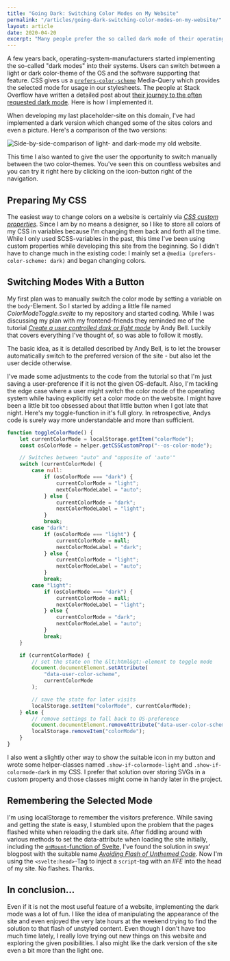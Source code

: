 ```yaml
---
title: "Going Dark: Switching Color Modes on My Website"
permalink: "/articles/going-dark-switching-color-modes-on-my-website/"
layout: article
date: 2020-04-20
excerpt: "Many people prefer the so called dark mode of their operating system. My website now also comes with a dark version. It is automatically shown if you are in dark mode, but you can also toggle it by button."
---
```


A few years back, operating-system-manufacturers started implementing the so-called "dark modes" into their systems. Users can switch between a light or dark color-theme of the OS and the software supporting that feature. CSS gives us a <code><a href="https://developer.mozilla.org/en-US/docs/Web/CSS/@media/prefers-color-scheme">prefers-color-scheme</a></code> Media-Query which provides the selected mode for usage in our stylesheets. The people at Stack Overflow have written a detailed post about <a href="https://stackoverflow.blog/2020/03/31/building-dark-mode-on-stack-overflow/">their journey to the often requested dark mode</a>. Here is how I implemented it.

When developing my last placeholder-site on this domain, I've had implemented a dark version which changed some of the sites colors and even a picture. Here's a comparison of the two versions:

![Side-by-side-comparison of light- and dark-mode my old website.](/articles/04-going-dark-switching-color-modes-on-my-website/martinschneiderme-old.png)

This time I also wanted to give the user the opportunity to switch manually between the two color-themes. You've seen this on countless websites and you can try it right here by clicking on the icon-button right of the navigation.

## Preparing My CSS

The easiest way to change colors on a website is certainly via <em><a href="https://developer.mozilla.org/en-US/docs/Web/CSS/--*">CSS custom properties</a></em>. Since I am by no means a designer, so I like to store all colors of my CSS in variables because I'm changing them back and forth all the time. While I only used SCSS-variables in the past, this time I've been using custom properties while developing this site from the beginning. So I didn't have to change much in the existing code: I mainly set a <code>@media (prefers-color-scheme: dark)</code> and began changing colors.

## Switching Modes With a Button

My first plan was to manually switch the color mode by setting a variable on the <code>body</code>-Element. So I started by adding a little file named <em>ColorModeToggle.svelte</em> to my repository and started coding. While I was discussing my plan with my frontend-friends they reminded me of the tutorial <em><a href="https://hankchizljaw.com/wrote/create-a-user-controlled-dark-or-light-mode/">Create a user controlled dark or light mode</a></em> by Andy Bell. Luckily that covers everything I've thought of, so was able to follow it mostly.

The basic idea, as it is detailed described by Andy Bell, is to let the browser automatically switch to the preferred version of the site - but also let the user decide otherwise.

I've made some adjustments to the code from the tutorial so that I'm just saving a user-preference if it is not the given OS-default. Also, I'm tackling the edge case where a user might switch the color mode of the operating system while having explicitly set a color mode on the website. I might have been a little bit too obsessed about that little button when I got late that night. Here's my toggle-function in it's full glory. In retrospective, Andys code is surely way more understandable and more than sufficient.

```js
function toggleColorMode() {
    let currentColorMode = localStorage.getItem("colorMode");
    const osColorMode = helper.getCSSCustomProp("--os-color-mode");

    // Switches between "auto" and "opposite of 'auto'"
    switch (currentColorMode) {
        case null:
            if (osColorMode === "dark") {
                currentColorMode = "light";
                nextColorModeLabel = "auto";
            } else {
                currentColorMode = "dark";
                nextColorModeLabel = "light";
            }
            break;
        case "dark":
            if (osColorMode === "light") {
                currentColorMode = null;
                nextColorModeLabel = "dark";
            } else {
                currentColorMode = "light";
                nextColorModeLabel = "auto";
            }
            break;
        case "light":
            if (osColorMode === "dark") {
                currentColorMode = null;
                nextColorModeLabel = "light";
            } else {
                currentColorMode = "dark";
                nextColorModeLabel = "auto";
            }
            break;
    }

    if (currentColorMode) {
        // set the state on the &lt;html&gt;-element to toggle mode
        document.documentElement.setAttribute(
            "data-user-color-scheme",
            currentColorMode
        );

        // save the state for later visits
        localStorage.setItem("colorMode", currentColorMode);
    } else {
        // remove settings to fall back to OS-preference
        document.documentElement.removeAttribute("data-user-color-scheme");
        localStorage.removeItem("colorMode");
    }
}
```

I also went a slightly other way to show the suitable icon in my button and wrote some helper-classes named <code>.show-if-colormode-light</code> and <code>.show-if-colormode-dark</code> in my CSS. I prefer that solution over storing SVGs in a custom property and those classes might come in handy later in the project.

## Remembering the Selected Mode

I'm using localStorage to remember the visitors preference. While saving and getting the state is easy, I stumbled upon the problem that the pages flashed white when reloading the dark site. After fiddling around with various methods to set the data-attribute when loading the site initially, including the <a href="https://svelte.dev/docs#onMount"><code>onMount</code>-function of Svelte</a>, I've found the solution in swyx' blogpost with the suitable name <em><a href="https://www.swyx.io/writing/avoid-fotc/">Avoiding Flash of Unthemed Code</a></em>. Now I'm using the <code>&lt;svelte:head&gt;</code>-Tag to inject a <code>script</code>-tag with an <em>IIFE</em> into the head of my site. No flashes. Thanks.

## In conclusion...

Even if it is not the most useful feature of a website, implementing the dark mode was a lot of fun. I like the idea of manipulating the appearance of the site and even enjoyed the very late hours at the weekend trying to find the solution to that flash of unstyled content. Even though I don't have too much time lately, I really love trying out new things on this website and exploring the given posibilities. I also might like the dark version of the site even a bit more than the light one.

